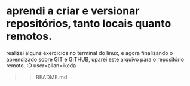 # aprendi a criar e versionar repositórios, tanto locais quanto remotos.
realizei alguns exercicios no terminal do linux, e agora finalizando o aprendizado sobre GIT e GITHUB, uparei este arquivo para o repositório remoto. :D
user=allan=ikeda

>> README.md


